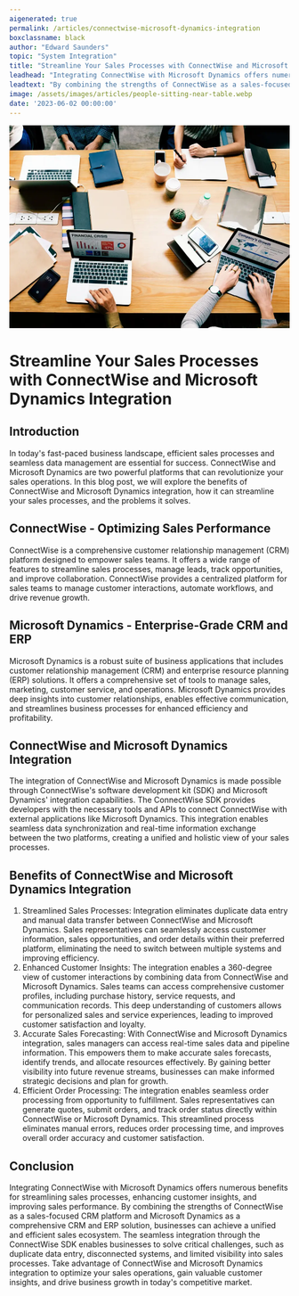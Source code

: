 ```yaml
---
aigenerated: true
permalink: /articles/connectwise-microsoft-dynamics-integration
boxclassname: black
author: "Edward Saunders"
topic: "System Integration"
title: "Streamline Your Sales Processes with ConnectWise and Microsoft Dynamics Integration"
leadhead: "Integrating ConnectWise with Microsoft Dynamics offers numerous benefits for streamlining sales processes, enhancing customer insights, and improving sales performance"
leadtext: "By combining the strengths of ConnectWise as a sales-focused CRM platform and Microsoft Dynamics as a comprehensive CRM and ERP solution, businesses can achieve a unified and efficient sales ecosystem. The seamless integration through the ConnectWise SDK enables businesses to solve critical challenges, such as duplicate data entry, disconnected systems, and limited visibility into sales processes. Take advantage of ConnectWise and Microsoft Dynamics integration to optimize your sales operations, gain valuable customer insights, and drive business growth in today's competitive market."
image: /assets/images/articles/people-sitting-near-table.webp
date: '2023-06-02 00:00:00'
---
```


<div class="arttext">
  <img src="/assets/images/articles/people-sitting-near-table.webp" alt="office" />
  <h1>Streamline Your Sales Processes with ConnectWise and Microsoft Dynamics Integration</h1>

  <h2>Introduction</h2>
  <p>
    In today's fast-paced business landscape, efficient sales processes and seamless data management are essential for success. ConnectWise and Microsoft Dynamics are two powerful platforms that can revolutionize your sales operations. In this blog post, we will explore the benefits of ConnectWise and Microsoft Dynamics integration, how it can streamline your sales processes, and the problems it solves.
  </p>

  <h2>ConnectWise - Optimizing Sales Performance</h2>
  <p>
    ConnectWise is a comprehensive customer relationship management (CRM) platform designed to empower sales teams. It offers a wide range of features to streamline sales processes, manage leads, track opportunities, and improve collaboration. ConnectWise provides a centralized platform for sales teams to manage customer interactions, automate workflows, and drive revenue growth.
  </p>

  <h2>Microsoft Dynamics - Enterprise-Grade CRM and ERP</h2>
  <p>
    Microsoft Dynamics is a robust suite of business applications that includes customer relationship management (CRM) and enterprise resource planning (ERP) solutions. It offers a comprehensive set of tools to manage sales, marketing, customer service, and operations. Microsoft Dynamics provides deep insights into customer relationships, enables effective communication, and streamlines business processes for enhanced efficiency and profitability.
  </p>

  <h2>ConnectWise and Microsoft Dynamics Integration</h2>
  <p>
    The integration of ConnectWise and Microsoft Dynamics is made possible through ConnectWise's software development kit (SDK) and Microsoft Dynamics' integration capabilities. The ConnectWise SDK provides developers with the necessary tools and APIs to connect ConnectWise with external applications like Microsoft Dynamics. This integration enables seamless data synchronization and real-time information exchange between the two platforms, creating a unified and holistic view of your sales processes.
  </p>

  <h2>Benefits of ConnectWise and Microsoft Dynamics Integration</h2>
  <ol>
    <li>Streamlined Sales Processes: Integration eliminates duplicate data entry and manual data transfer between ConnectWise and Microsoft Dynamics. Sales representatives can seamlessly access customer information, sales opportunities, and order details within their preferred platform, eliminating the need to switch between multiple systems and improving efficiency.</li>
    <li>Enhanced Customer Insights: The integration enables a 360-degree view of customer interactions by combining data from ConnectWise and Microsoft Dynamics. Sales teams can access comprehensive customer profiles, including purchase history, service requests, and communication records. This deep understanding of customers allows for personalized sales and service experiences, leading to improved customer satisfaction and loyalty.</li>
    <li>Accurate Sales Forecasting: With ConnectWise and Microsoft Dynamics integration, sales managers can access real-time sales data and pipeline information. This empowers them to make accurate sales forecasts, identify trends, and allocate resources effectively. By gaining better visibility into future revenue streams, businesses can make informed strategic decisions and plan for growth.</li>
    <li>Efficient Order Processing: The integration enables seamless order processing from opportunity to fulfillment. Sales representatives can generate quotes, submit orders, and track order status directly within ConnectWise or Microsoft Dynamics. This streamlined process eliminates manual errors, reduces order processing time, and improves overall order accuracy and customer satisfaction.</li>
  </ol>

  <h2>Conclusion</h2>
  <p>
    Integrating ConnectWise with Microsoft Dynamics offers numerous benefits for streamlining sales processes, enhancing customer insights, and improving sales performance. By combining the strengths of ConnectWise as a sales-focused CRM platform and Microsoft Dynamics as a comprehensive CRM and ERP solution, businesses can achieve a unified and efficient sales ecosystem. The seamless integration through the ConnectWise SDK enables businesses to solve critical challenges, such as duplicate data entry, disconnected systems, and limited visibility into sales processes. Take advantage of ConnectWise and Microsoft Dynamics integration to optimize your sales operations, gain valuable customer insights, and drive business growth in today's competitive market.
  </p>
</div>